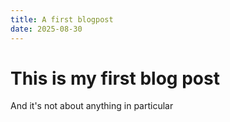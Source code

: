 ```yaml
---
title: A first blogpost
date: 2025-08-30
---
```

# This is my first blog post

And it's not about anything in particular
